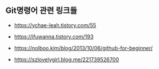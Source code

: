 ## Git명령어 관련 링크들

* https://ychae-leah.tistory.com/55

* https://ifuwanna.tistory.com/193

* https://nolboo.kim/blog/2013/10/06/github-for-beginner/

* https://szlovelygirl.blog.me/221739526700